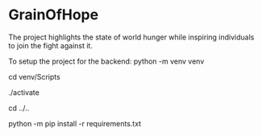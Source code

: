# GrainOfHope
The project highlights the state of world hunger while inspiring individuals to join the fight against it.

To setup the project for the backend:
python -m venv venv

cd venv/Scripts

./activate

cd ../..

python -m pip install -r requirements.txt


